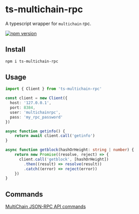 # ts-multichain-rpc
A typescript wrapper for `multichain` rpc.  
  
[![npm version](https://badge.fury.io/js/ts-multichain-rpc.svg)](https://badge.fury.io/js/ts-multichain-rpc)

## Install
```bash
npm i ts-multichain-rpc
```

## Usage
```ts
import { Client } from 'ts-multichain-rpc'

const client = new Client({
  host: '127.0.0.1',
  port: 8384,
  user: 'multichainrpc',
  pass: 'my_rpc_password'
})

async function getinfo() {
    return await client.call('getinfo')
}

async function getblock(hashOrHeight: string | number) {
    return new Promise((resolve, reject) => {
      client.call('getblock', [hashOrHeight])
        .then((result) => resolve(result))
        .catch((error) => reject(error))
    })
}
```

## Commands
[MultiChain JSON-RPC API commands](https://www.multichain.com/developers/json-rpc-api/)
